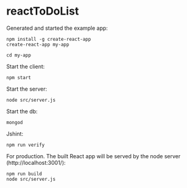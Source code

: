 # reactToDoList

Generated and started the example app:
```
npm install -g create-react-app
create-react-app my-app

cd my-app
```

Start the client:
```
npm start
```

Start the server:
```
node src/server.js
```

Start the db:
```
mongod
```

Jshint:
```
npm run verify
```

For production. The built React app will be served by the node server (http://localhost:3001/):
```
npm run build
node src/server.js
```
